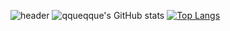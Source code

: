 ![header](https://capsule-render.vercel.app/api?type=soft&color=auto&height=300&section=header&text=qque%20qque&fontSize=90)
![qqueqque's GitHub stats](https://github-readme-stats.vercel.app/api?username=qqueqque&count_private=true&theme=gruvbox)
[![Top Langs](https://github-readme-stats.vercel.app/api/top-langs/?username=yohan050605)](https://github.com/anuraghazra/github-readme-stats)
